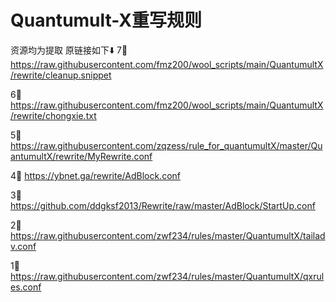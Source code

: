 # Quantumult-X重写规则
资源均为提取
原链接如下⬇️
7⃣️ https://raw.githubusercontent.com/fmz200/wool_scripts/main/QuantumultX/rewrite/cleanup.snippet

6⃣️ https://raw.githubusercontent.com/fmz200/wool_scripts/main/QuantumultX/rewrite/chongxie.txt

5⃣️ https://raw.githubusercontent.com/zqzess/rule_for_quantumultX/master/QuantumultX/rewrite/MyRewrite.conf

4⃣️ https://ybnet.ga/rewrite/AdBlock.conf

3⃣️ https://github.com/ddgksf2013/Rewrite/raw/master/AdBlock/StartUp.conf

2⃣️ https://raw.githubusercontent.com/zwf234/rules/master/QuantumultX/tailadv.conf

1⃣️ https://raw.githubusercontent.com/zwf234/rules/master/QuantumultX/qxrules.conf
